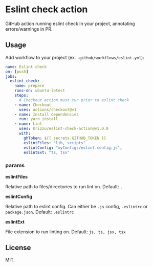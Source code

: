 # Eslint check action

GitHub action running eslint check in your project, annotating errors/warnings in PR.

## Usage

Add workflow to your project (ex. `.github/workflows/eslint.yml`):

```yaml
name: Eslint check
on: [push]
jobs:
  eslint_check:
    name: prepare
    runs-on: ubuntu-latest
    steps:
      # Checkout action must run prior to eslint check
    - name: Checkout 
      uses: actions/checkout@v1
    - name: Install dependencies
      run: yarn install
    - name: Lint
      uses: Krizzu/eslint-check-action@v1.0.0
      with:
        ghToken: ${{ secrets.GITHUB_TOKEN }}
        eslintFiles: "lib, scripts"
        eslintConfig: "myConfigs/eslint.config.js",
        eslintExt: "ts, tsx"
```

### params

**eslintFiles**

Relative path to files/directories to run lint on.
Default: `.`


**eslintConfig**

Relative path to eslint config. Can either be `.js` config, `.eslintrc` or `package.json`.
Default: `.eslintrc`


**eslintExt**

File extension to run linting on. 
Default: `js, ts, jsx, tsx`

## License

MIT.

